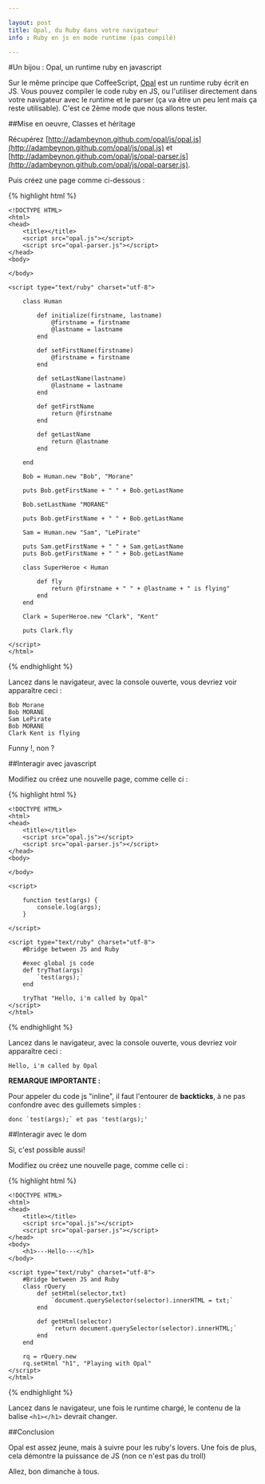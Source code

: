 ```yaml
---

layout: post
title: Opal, du Ruby dans votre navigateur
info : Ruby en js en mode runtime (pas compilé)

---
```


#Un bijou : Opal, un runtime ruby en javascript

Sur le même principe que CoffeeScript, [Opal](http://adambeynon.github.com/opal/) est un runtime ruby écrit en JS. Vous pouvez compiler le code ruby en JS, ou l'utiliser directement dans votre navigateur avec le runtime et le parser (ça va être un peu lent mais ça reste utilisable). C'est ce 2ème mode que nous allons tester.

##Mise en oeuvre, Classes et héritage

Récupérez [http://adambeynon.github.com/opal/js/opal.js](http://adambeynon.github.com/opal/js/opal.js) et [http://adambeynon.github.com/opal/js/opal-parser.js](http://adambeynon.github.com/opal/js/opal-parser.js).

Puis créez une page comme ci-dessous :

{% highlight html %}

    <!DOCTYPE HTML>
    <html>
    <head>
        <title></title>
        <script src="opal.js"></script>
        <script src="opal-parser.js"></script>
    </head>
    <body>

    </body>

    <script type="text/ruby" charset="utf-8">

        class Human

            def initialize(firstname, lastname)
                @firstname = firstname
                @lastname = lastname
            end

            def setFirstName(firstname)
                @firstname = firstname
            end

            def setLastName(lastname)
                @lastname = lastname
            end

            def getFirstName
                return @firstname
            end

            def getLastName
                return @lastname
            end

        end

        Bob = Human.new "Bob", "Morane"

        puts Bob.getFirstName + " " + Bob.getLastName

        Bob.setLastName "MORANE"

        puts Bob.getFirstName + " " + Bob.getLastName

        Sam = Human.new "Sam", "LePirate"

        puts Sam.getFirstName + " " + Sam.getLastName
        puts Bob.getFirstName + " " + Bob.getLastName

        class SuperHeroe < Human

            def fly
                return @firstname + " " + @lastname + " is flying"
            end
        end

        Clark = SuperHeroe.new "Clark", "Kent"

        puts Clark.fly

    </script>
    </html>

{% endhighlight %}

Lancez dans le navigateur, avec la console ouverte, vous devriez voir apparaître ceci :

    Bob Morane
    Bob MORANE
    Sam LePirate
    Bob MORANE
    Clark Kent is flying

Funny !, non ?

##Interagir avec javascript

Modifiez ou créez une nouvelle page, comme celle ci :

{% highlight html %}

    <!DOCTYPE HTML>
    <html>
    <head>
        <title></title>
        <script src="opal.js"></script>
        <script src="opal-parser.js"></script>
    </head>
    <body>

    </body>

    <script>

        function test(args) {
            console.log(args);
        }

    </script>

    <script type="text/ruby" charset="utf-8">
        #Bridge between JS and Ruby

        #exec global js code
        def tryThat(args)
            `test(args);`
        end

        tryThat "Hello, i'm called by Opal"
    </script>
    </html>

{% endhighlight %}

Lancez dans le navigateur, avec la console ouverte, vous devriez voir apparaître ceci :

    Hello, i'm called by Opal

**REMARQUE IMPORTANTE :**

Pour appeler du code js "inline", il faut l'entourer de **backticks**, à ne pas confondre avec des guillemets simples :

    donc `test(args);` et pas 'test(args);'


##Interagir avec le dom

Si, c'est possible aussi!

Modifiez ou créez une nouvelle page, comme celle ci :

{% highlight html %}

    <!DOCTYPE HTML>
    <html>
    <head>
        <title></title>
        <script src="opal.js"></script>
        <script src="opal-parser.js"></script>
    </head>
    <body>
        <h1>---Hello---</h1>
    </body>

    <script type="text/ruby" charset="utf-8">
        #Bridge between JS and Ruby
        class rQuery
            def setHtml(selector,txt)
                `document.querySelector(selector).innerHTML = txt;`
            end

            def getHtml(selector)
                `return document.querySelector(selector).innerHTML;`
            end
        end

        rq = rQuery.new
        rq.setHtml "h1", "Playing with Opal"
    </script>
    </html>

{% endhighlight %}

Lancez dans le navigateur, une fois le runtime chargé, le contenu de la balise `<h1></h1>` devrait changer.

##Conclusion

Opal est assez jeune, mais à suivre pour les ruby's lovers.
Une fois de plus, cela démontre la puissance de JS (non ce n'est pas du troll)

Allez, bon dimanche à tous.